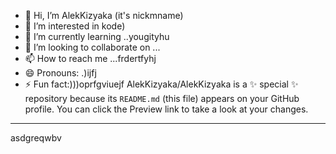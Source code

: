 - 👋 Hi, I’m AlekKizyaka (it's nickmname)
- 👀 I’m interested in kode)
- 🌱 I’m currently learning ..yougityhu
- 💞️ I’m looking to collaborate on ...
- 📫 How to reach me ...frdertfyhj
- 😄 Pronouns: .)ijfj
- ⚡ Fun fact:)))oprfgviuejf
AlekKizyaka/AlekKizyaka is a ✨ special ✨ repository because its `README.md` (this file) appears on your GitHub profile.
You can click the Preview link to take a look at your changes.
---
asdgreqwbv
